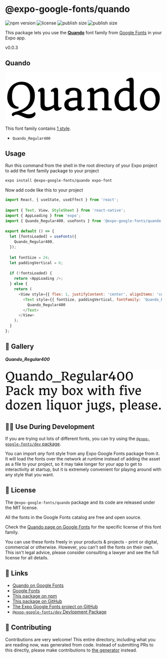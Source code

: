 # @expo-google-fonts/quando

![npm version](https://flat.badgen.net/npm/v/@expo-google-fonts/quando)
![license](https://flat.badgen.net/github/license/expo/google-fonts)
![publish size](https://flat.badgen.net/packagephobia/install/@expo-google-fonts/quando)
![publish size](https://flat.badgen.net/packagephobia/publish/@expo-google-fonts/quando)

This package lets you use the [**Quando**](https://fonts.google.com/specimen/Quando) font family from [Google Fonts](https://fonts.google.com/) in your Expo app.

v0.0.3

## Quando

![Quando](./font-family.png)

This font family contains [1 style](#-gallery).

- `Quando_Regular400`

## Usage

Run this command from the shell in the root directory of your Expo project to add the font family package to your project
```sh
expo install @expo-google-fonts/quando expo-font
```

Now add code like this to your project
```js
import React, { useState, useEffect } from 'react';

import { Text, View, StyleSheet } from 'react-native';
import { AppLoading } from 'expo';
import { Quando_Regular400, useFonts } from '@expo-google-fonts/quando';

export default () => {
  let [fontsLoaded] = useFonts({
    Quando_Regular400,
  });

  let fontSize = 24;
  let paddingVertical = 6;

  if (!fontsLoaded) {
    return <AppLoading />;
  } else {
    return (
      <View style={{ flex: 1, justifyContent: 'center', alignItems: 'center' }}>
        <Text style={{ fontSize, paddingVertical, fontFamily: 'Quando_Regular400' }}>
          Quando_Regular400
        </Text>
      </View>
    );
  }
};

```

## 🔡 Gallery

##### Quando_Regular400
![Quando_Regular400](./2a8053aa17f88c09896da7eb7b6ee5d1652eaec863ae13d59efd1a763afcdb2a.ttf.png)


## 👩‍💻 Use During Development

If you are trying out lots of different fonts, you can try using the [`@expo-google-fonts/dev` package](https://github.com/expo/google-fonts/tree/master/font-packages/dev#readme).

You can import *any* font style from any Expo Google Fonts package from it. It will load the fonts
over the network at runtime instead of adding the asset as a file to your project, so it may take longer
for your app to get to interactivity at startup, but it is extremely convenient
for playing around with any style that you want.

## 📖 License

The `@expo-google-fonts/quando` package and its code are released under the MIT license.

All the fonts in the Google Fonts catalog are free and open source.

Check the [Quando page on Google Fonts](https://fonts.google.com/specimen/Quando) for the specific license of this font family.

You can use these fonts freely in your products & projects - print or digital, commercial or otherwise. However, you can't sell the fonts on their own. This isn't legal advice, please consider consulting a lawyer and see the full license for all details.

## 🔗 Links

- [Quando on Google Fonts](https://fonts.google.com/specimen/Quando)
- [Google Fonts](https://fonts.google.com/)
- [This package on npm](https://www.npmjs.com/package/@expo-google-fonts/quando)
- [This package on GitHub](https://github.com/expo/google-fonts/tree/master/font-packages/quando)
- [The Expo Google Fonts project on GitHub](https://github.com/expo/google-fonts)
- [`@expo-google-fonts/dev` Devlopment Package](https://github.com/expo/google-fonts/tree/master/font-packages/dev)


## 🤝 Contributing

Contributions are very welcome! This entire directory, including what you are reading now, was generated from code. Instead of submitting PRs to this directly, please make contributions to [the generator](https://github.com/expo/google-fonts/tree/master/packages/generator) instead.
